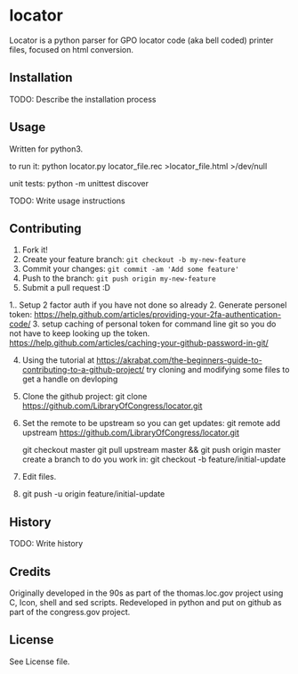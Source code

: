 # locator

Locator is a python parser for GPO locator code (aka bell coded) printer files,
focused on html conversion.

## Installation

TODO: Describe the installation process
## Usage
Written for python3.

to run it:
    python locator.py  locator_file.rec  >locator_file.html >/dev/null

unit tests:
    python -m unittest discover

TODO: Write usage instructions

## Contributing

1. Fork it!
2. Create your feature branch: `git checkout -b my-new-feature`
3. Commit your changes: `git commit -am 'Add some feature'`
4. Push to the branch: `git push origin my-new-feature`
5. Submit a pull request :D

1.. Setup 2 factor auth if you have not done so already
2.  Generate personel token:
    https://help.github.com/articles/providing-your-2fa-authentication-code/
3.  setup caching of personal token for command line git so you do not have to keep looking up the token.
    https://help.github.com/articles/caching-your-github-password-in-git/

4.  Using the tutorial at 
    https://akrabat.com/the-beginners-guide-to-contributing-to-a-github-project/
    try cloning and modifying some files to get a handle on devloping
5. Clone the github project:
    git clone https://github.com/LibraryOfCongress/locator.git
6. Set the remote to be upstream so you can get updates:
    git remote add upstream  https://github.com/LibraryOfCongress/locator.git

    git checkout master
    git pull upstream master && git push origin master
    create a branch to do you work in: 
    git checkout -b feature/initial-update
7. Edit files.
8.  git push -u origin feature/initial-update 


## History

TODO: Write history

## Credits

Originally developed in the 90s as part of the thomas.loc.gov project using
C, Icon, shell and sed scripts.   Redeveloped in python and put on github as 
part of the congress.gov project.

## License

See License file.
